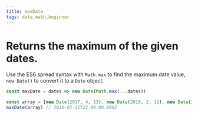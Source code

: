 ```yaml
---
title: maxDate
tags: date,math,beginner
---
```


# Returns the maximum of the given dates.

Use the ES6 spread syntax with `Math.max` to find the maximum date value, `new Date()` to convert it to a `Date` object.

```js
const maxDate = dates => new Date(Math.max(...dates))
```

```js
const array = [new Date(2017, 4, 13), new Date(2018, 2, 12), new Date(2016, 0, 10), new Date(2016, 0, 9)]
maxDate(array) // 2018-03-11T22:00:00.000Z
```
